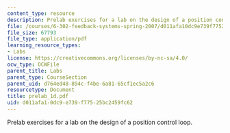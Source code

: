 ```yaml
---
content_type: resource
description: Prelab exercises for a lab on the design of a position control loop.
file: /courses/6-302-feedback-systems-spring-2007/d011afa10dc9e739f77525bc2459fc62_prelab_1d.pdf
file_size: 67793
file_type: application/pdf
learning_resource_types:
- Labs
license: https://creativecommons.org/licenses/by-nc-sa/4.0/
ocw_type: OCWFile
parent_title: Labs
parent_type: CourseSection
parent_uid: d764ed48-894c-f4be-6a81-65cf1ec5a2c6
resourcetype: Document
title: prelab_1d.pdf
uid: d011afa1-0dc9-e739-f775-25bc2459fc62
---
```

Prelab exercises for a lab on the design of a position control loop.